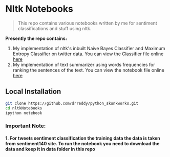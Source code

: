 Nltk Notebooks
==

> This repo contains various notebooks written by me for sentiment classifications and stuff using nltk.

**Presently the repo contains:**

1. My implementation of nltk's inbuilt Naive Bayes Classifier and Maximum Entropy Classifier on twitter data. You can view the Classifier file online [here](http://nbviewer.ipython.org/github/drreddy/python_skunkworks/blob/master/nltkNotebooks/nltk_sent_classifiers.ipynb)
2. My implementation of text summarizer using words frequencies for ranking the sentences of the text. You can view the notebook file online [here](http://nbviewer.ipython.org/github/drreddy/python_skunkworks/blob/master/nltkNotebooks/nltk_summarizer.ipynb)


Local Installation
--------------
```sh
git clone https://github.com/drreddy/python_skunkworks.git
cd nltkNotebooks
ipython notebook
```

### Important Note:
#### 1. For tweets sentiment classification the training data the data is taken from sentiment140 site. To run the notebook you need to download the data and keep it in data folder in this repo